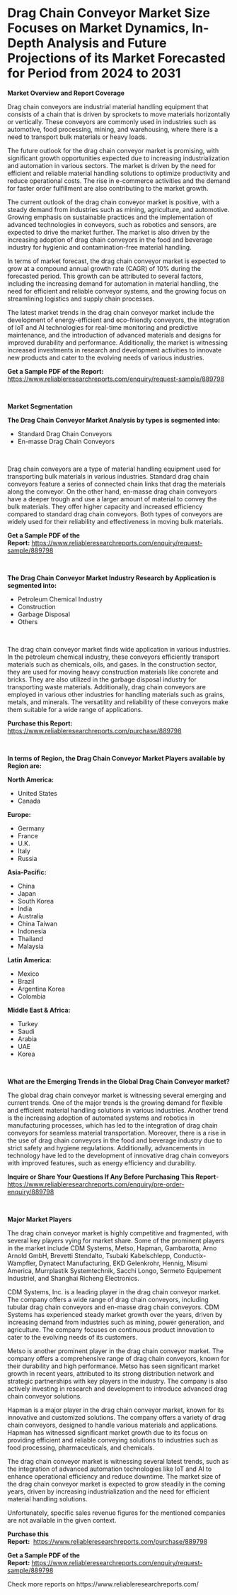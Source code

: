 <p><h1>Drag Chain Conveyor Market Size Focuses on Market Dynamics, In-Depth Analysis and Future Projections of its Market Forecasted for Period from 2024 to 2031</h1></p><p><strong>Market Overview and Report Coverage</strong></p>
<p><p>Drag chain conveyors are industrial material handling equipment that consists of a chain that is driven by sprockets to move materials horizontally or vertically. These conveyors are commonly used in industries such as automotive, food processing, mining, and warehousing, where there is a need to transport bulk materials or heavy loads.</p><p>The future outlook for the drag chain conveyor market is promising, with significant growth opportunities expected due to increasing industrialization and automation in various sectors. The market is driven by the need for efficient and reliable material handling solutions to optimize productivity and reduce operational costs. The rise in e-commerce activities and the demand for faster order fulfillment are also contributing to the market growth.</p><p>The current outlook of the drag chain conveyor market is positive, with a steady demand from industries such as mining, agriculture, and automotive. Growing emphasis on sustainable practices and the implementation of advanced technologies in conveyors, such as robotics and sensors, are expected to drive the market further. The market is also driven by the increasing adoption of drag chain conveyors in the food and beverage industry for hygienic and contamination-free material handling.</p><p>In terms of market forecast, the drag chain conveyor market is expected to grow at a compound annual growth rate (CAGR) of 10% during the forecasted period. This growth can be attributed to several factors, including the increasing demand for automation in material handling, the need for efficient and reliable conveyor systems, and the growing focus on streamlining logistics and supply chain processes.</p><p>The latest market trends in the drag chain conveyor market include the development of energy-efficient and eco-friendly conveyors, the integration of IoT and AI technologies for real-time monitoring and predictive maintenance, and the introduction of advanced materials and designs for improved durability and performance. Additionally, the market is witnessing increased investments in research and development activities to innovate new products and cater to the evolving needs of various industries.</p></p>
<p><strong>Get a Sample PDF of the Report:</strong> <a href="https://www.reliableresearchreports.com/enquiry/request-sample/889798">https://www.reliableresearchreports.com/enquiry/request-sample/889798</a></p>
<p>&nbsp;</p>
<p><strong>Market Segmentation</strong></p>
<p><strong>The Drag Chain Conveyor Market Analysis by types is segmented into:</strong></p>
<p><ul><li>Standard Drag Chain Conveyors</li><li>En-masse Drag Chain Conveyors</li></ul></p>
<p>&nbsp;</p>
<p><p>Drag chain conveyors are a type of material handling equipment used for transporting bulk materials in various industries. Standard drag chain conveyors feature a series of connected chain links that drag the materials along the conveyor. On the other hand, en-masse drag chain conveyors have a deeper trough and use a larger amount of material to convey the bulk materials. They offer higher capacity and increased efficiency compared to standard drag chain conveyors. Both types of conveyors are widely used for their reliability and effectiveness in moving bulk materials.</p></p>
<p><strong>Get a Sample PDF of the Report:</strong>&nbsp;<a href="https://www.reliableresearchreports.com/enquiry/request-sample/889798">https://www.reliableresearchreports.com/enquiry/request-sample/889798</a></p>
<p>&nbsp;</p>
<p><strong>The Drag Chain Conveyor Market Industry Research by Application is segmented into:</strong></p>
<p><ul><li>Petroleum Chemical Industry</li><li>Construction</li><li>Garbage Disposal</li><li>Others</li></ul></p>
<p>&nbsp;</p>
<p><p>The drag chain conveyor market finds wide application in various industries. In the petroleum chemical industry, these conveyors efficiently transport materials such as chemicals, oils, and gases. In the construction sector, they are used for moving heavy construction materials like concrete and bricks. They are also utilized in the garbage disposal industry for transporting waste materials. Additionally, drag chain conveyors are employed in various other industries for handling materials such as grains, metals, and minerals. The versatility and reliability of these conveyors make them suitable for a wide range of applications.</p></p>
<p><strong>Purchase this Report:</strong>&nbsp; <a href="https://www.reliableresearchreports.com/purchase/889798">https://www.reliableresearchreports.com/purchase/889798</a></p>
<p>&nbsp;</p>
<p><strong>In terms of Region, the Drag Chain Conveyor Market Players available by Region are:</strong></p>
<p>
    <p> <strong> North America: </strong>
        <ul>
            <li>United States</li>
            <li>Canada</li>
        </ul>
        </p> 
    <p> <strong> Europe: </strong>
        <ul>
            <li>Germany</li>
            <li>France</li>
            <li>U.K.</li>
            <li>Italy</li>
            <li>Russia</li>
        </ul>
        </p> 
    <p> <strong> Asia-Pacific: </strong>
        <ul>
            <li>China</li>
            <li>Japan</li>
            <li>South Korea</li>
            <li>India</li>
            <li>Australia</li>
            <li>China Taiwan</li>
            <li>Indonesia</li>
            <li>Thailand</li>
            <li>Malaysia</li>
        </ul>
        </p> 
    <p> <strong> Latin America: </strong>
        <ul>
            <li>Mexico</li>
            <li>Brazil</li>
            <li>Argentina Korea</li>
            <li>Colombia</li>
        </ul>
        </p> 
    <p> <strong> Middle East & Africa: </strong>
        <ul>
            <li>Turkey</li>
            <li>Saudi</li>
            <li>Arabia</li>
            <li>UAE</li>
            <li>Korea</li>
        </ul>
    </p>
    </p>
<p>&nbsp;</p>
<p><strong>What are the Emerging Trends in the Global Drag Chain Conveyor market?</strong></p>
<p><p>The global drag chain conveyor market is witnessing several emerging and current trends. One of the major trends is the growing demand for flexible and efficient material handling solutions in various industries. Another trend is the increasing adoption of automated systems and robotics in manufacturing processes, which has led to the integration of drag chain conveyors for seamless material transportation. Moreover, there is a rise in the use of drag chain conveyors in the food and beverage industry due to strict safety and hygiene regulations. Additionally, advancements in technology have led to the development of innovative drag chain conveyors with improved features, such as energy efficiency and durability.</p></p>
<p><strong>Inquire or Share Your Questions If Any Before Purchasing This Report</strong>- <a href="https://www.reliableresearchreports.com/enquiry/pre-order-enquiry/889798">https://www.reliableresearchreports.com/enquiry/pre-order-enquiry/889798</a></p>
<p>&nbsp;</p>
<p><strong>Major Market Players</strong></p>
<p><p>The drag chain conveyor market is highly competitive and fragmented, with several key players vying for market share. Some of the prominent players in the market include CDM Systems, Metso, Hapman, Gambarotta, Arno Arnold GmbH, Brevetti Stendalto, Tsubaki Kabelschlepp, Conductix-Wampfler, Dynatect Manufacturing, EKD Gelenkrohr, Hennig, Misumi America, Murrplastik Systemtechnik, Sacchi Longo, Sermeto Equipement Industriel, and Shanghai Richeng Electronics.</p><p>CDM Systems, Inc. is a leading player in the drag chain conveyor market. The company offers a wide range of drag chain conveyors, including tubular drag chain conveyors and en-masse drag chain conveyors. CDM Systems has experienced steady market growth over the years, driven by increasing demand from industries such as mining, power generation, and agriculture. The company focuses on continuous product innovation to cater to the evolving needs of its customers.</p><p>Metso is another prominent player in the drag chain conveyor market. The company offers a comprehensive range of drag chain conveyors, known for their durability and high performance. Metso has seen significant market growth in recent years, attributed to its strong distribution network and strategic partnerships with key players in the industry. The company is also actively investing in research and development to introduce advanced drag chain conveyor solutions.</p><p>Hapman is a major player in the drag chain conveyor market, known for its innovative and customized solutions. The company offers a variety of drag chain conveyors, designed to handle various materials and applications. Hapman has witnessed significant market growth due to its focus on providing efficient and reliable conveying solutions to industries such as food processing, pharmaceuticals, and chemicals.</p><p>The drag chain conveyor market is witnessing several latest trends, such as the integration of advanced automation technologies like IoT and AI to enhance operational efficiency and reduce downtime. The market size of the drag chain conveyor market is expected to grow steadily in the coming years, driven by increasing industrialization and the need for efficient material handling solutions.</p><p>Unfortunately, specific sales revenue figures for the mentioned companies are not available in the given context.</p></p>
<p><strong>Purchase this Report:</strong>&nbsp;&nbsp;<a href="https://www.reliableresearchreports.com/purchase/889798">https://www.reliableresearchreports.com/purchase/889798</a></p>
<p></p>
<p><strong>Get a Sample PDF of the Report:</strong>&nbsp;<a href="https://www.reliableresearchreports.com/enquiry/request-sample/889798">https://www.reliableresearchreports.com/enquiry/request-sample/889798</a></p>
<p>Check more reports on https://www.reliableresearchreports.com/</p>